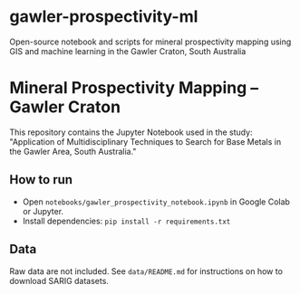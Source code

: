# gawler-prospectivity-ml
Open-source notebook and scripts for mineral prospectivity mapping using GIS and machine learning in the Gawler Craton, South Australia
# Mineral Prospectivity Mapping – Gawler Craton

This repository contains the Jupyter Notebook used in the study:
"Application of Multidisciplinary Techniques to Search for Base Metals in the Gawler Area, South Australia."

## How to run
- Open `notebooks/gawler_prospectivity_notebook.ipynb` in Google Colab or Jupyter.
- Install dependencies: `pip install -r requirements.txt`

## Data
Raw data are not included. See `data/README.md` for instructions on how to download SARIG datasets.
